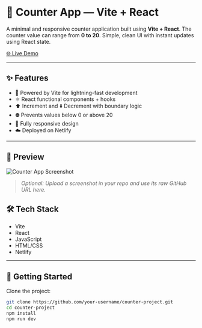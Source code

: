 # 🔢 Counter App — Vite + React

A minimal and responsive counter application built using **Vite + React**. The counter value can range from **0 to 20**. Simple, clean UI with instant updates using React state.

[🌐 Live Demo](https://lighthearted-fenglisu-ec0e3f.netlify.app/)

---

## ✨ Features

- 🚀 Powered by Vite for lightning-fast development
- ⚛️ React functional components + hooks
- ⬆️ Increment and ⬇️ Decrement with boundary logic
- ⛔ Prevents values below 0 or above 20
- 📱 Fully responsive design
- ☁️ Deployed on Netlify

---

## 📸 Preview

![Counter App Screenshot](https://github.com/user-attachments/assets/99e5571d-64e7-499d-97db-aae1c54f01eb)
> *Optional: Upload a screenshot in your repo and use its raw GitHub URL here.*




## 🛠️ Tech Stack

- Vite
- React
- JavaScript
- HTML/CSS
- Netlify

---

## 🚀 Getting Started

Clone the project:

```bash
git clone https://github.com/your-username/counter-project.git
cd counter-project
npm install
npm run dev
